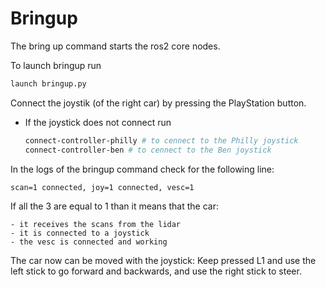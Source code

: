 # Bringup

The bring up command starts the ros2 core nodes.

To launch bringup run

```bash
launch bringup.py
```

Connect the joystik (of the right car) by pressing the PlayStation button.

- If the joystick does not connect run

     ```bash
     connect-controller-philly # to cennect to the Philly joystick
     connect-controller-ben # to cennect to the Ben joystick
     ```

In the logs of the bringup command check for the following line:

`scan=1 connected, joy=1 connected, vesc=1`

If all the 3 are equal to 1 than it means that the car:

    - it receives the scans from the lidar
    - it is connected to a joystick
    - the vesc is connected and working

The car now can be moved with the joystick: Keep pressed L1 and use the left stick to go forward and backwards, and use the right stick to steer.
